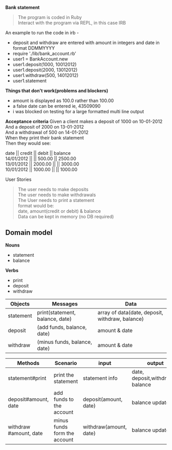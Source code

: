 **Bank statement**

>The program is coded in Ruby  
>Interact with the program via REPL, in this case IRB

An example to run the code in irb -
- deposit and withdraw are entered with amount in integers and date in format DDMMYYYY 
- require './lib/bank_account.rb'
- user1 = BankAccount.new
- user1.deposit(1000, 10012012)
- user1.deposit(2000, 13012012)
- user1.withdraw(500, 14012012)
- user1.statement

**Things that don't work(problems and blockers)**
- amount is displayed as 100.0 rather than 100.00
- a false date can be entered ie, 43509090
- i was blocked on testing for a large formatted multi line output 


**Acceptance criteria**
Given a client makes a deposit of 1000 on 10-01-2012  
And a deposit of 2000 on 13-01-2012  
And a withdrawal of 500 on 14-01-2012  
When they print their bank statement  
Then they would see:  

date || credit || debit || balance  
14/01/2012 || || 500.00 || 2500.00  
13/01/2012 || 2000.00 || || 3000.00   
10/01/2012 || 1000.00 || || 1000.00

User Stories
>The user needs to make deposits  
>The user needs to make withdrawals  
>The User needs to print a statement   
  format would be:    
  date, amount(credit or debit) & balance  
> Data can be kept in memory (no DB required)   


Domain model
----
**Nouns** 
- statement
- balance

**Verbs**
- print
- deposit
- withdraw

**Objects** | **Messages** | **Data**
-|-|-
statement   | print(statement, balance, date)| array of data(date, deposit, withdraw, balance)
deposit     | (add funds, balance, date)|amount & date
withdraw    | (minus funds, balance, date)|amount & date

**Methods** | **Scenario** | **input** | **output**  
-|-|-|-
statement#print |print the statement |statement info |date, deposit,withdrawal, balance 
deposit#amount, date    | add funds to the account|deposit(amount, date)|balance updated
withdraw #amount, date   | minus funds form the account| withdraw(amount, date)|balance updated